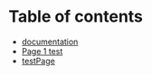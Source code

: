 # Table of contents

* [documentation](README.md)
* [Page 1 test](page-1-test.md)
* [testPage](testpage.md)
